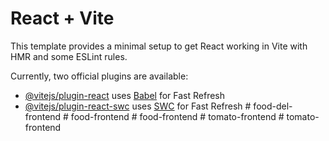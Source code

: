 # React + Vite

This template provides a minimal setup to get React working in Vite with HMR and some ESLint rules.

Currently, two official plugins are available:

- [@vitejs/plugin-react](https://github.com/vitejs/vite-plugin-react/blob/main/packages/plugin-react/README.md) uses [Babel](https://babeljs.io/) for Fast Refresh
- [@vitejs/plugin-react-swc](https://github.com/vitejs/vite-plugin-react-swc) uses [SWC](https://swc.rs/) for Fast Refresh
#   f o o d - d e l - f r o n t e n d  
 #   f o o d - f r o n t e n d  
 #   f o o d - f r o n t e n d  
 #   t o m a t o - f r o n t e n d  
 #   t o m a t o - f r o n t e n d  
 